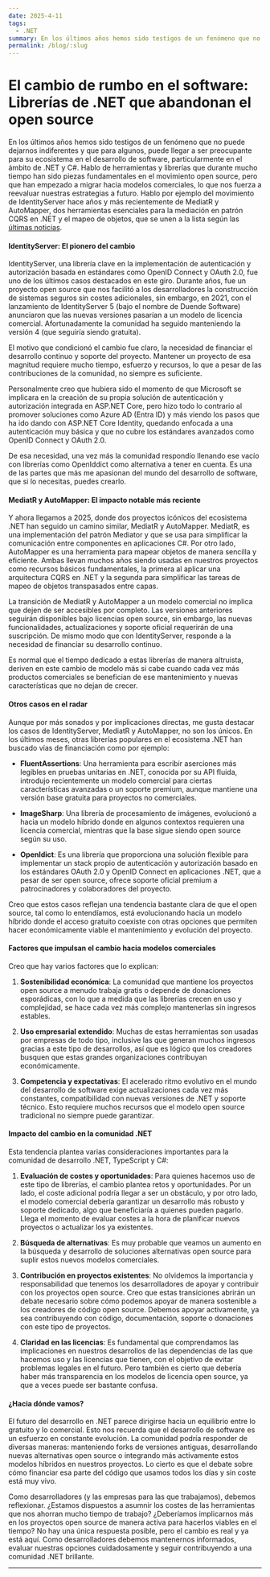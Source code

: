 ```yaml
---
date: 2025-4-11
tags:
  - .NET
summary: En los últimos años hemos sido testigos de un fenómeno que no puede dejarnos indiferentes y que para algunos, puede llegar a ser preocupante para su ecosistema en el desarrollo de software, particularmente en el ámbito de .NET y C#.
permalink: /blog/:slug
---
```


# El cambio de rumbo en el software: Librerías de .NET que abandonan el open source

<social-share class="social-share--header" />

En los últimos años hemos sido testigos de un fenómeno que no puede dejarnos indiferentes y que para algunos, puede llegar a ser preocupante para su ecosistema en el desarrollo de software, particularmente en el ámbito de .NET y C#. Hablo de herramientas y librerías que durante mucho tiempo han sido piezas fundamentales en el movimiento open source, pero que han empezado a migrar hacia modelos comerciales, lo que nos fuerza a reevaluar nuestras estrategias a futuro. Hablo por ejemplo del movimiento de IdentityServer hace años y más recientemente de MediatR y AutoMapper, dos herramientas esenciales para la mediación en patrón CQRS en .NET y el mapeo de objetos, que se unen a la lista según las [últimas noticias](https://github.com/AutoMapper/AutoMapper/discussions/4536).

#### IdentityServer: El pionero del cambio

IdentityServer, una librería clave en la implementación de autenticación y autorización basada en estándares como OpenID Connect y OAuth 2.0, fue uno de los últimos casos destacados en este giro. Durante años, fue un proyecto open source que nos facilitó a los desarrolladores la construcción de sistemas seguros sin costes adicionales, sin embargo, en 2021, con el lanzamiento de IdentityServer 5 (bajo el nombre de Duende Software) anunciaron que las nuevas versiones pasarían a un modelo de licencia comercial. Afortunadamente la comunidad ha seguido manteniendo la versión 4 (que seguiría siendo gratuita).

El motivo que condicionó el cambio fue claro, la necesidad de financiar el desarrollo continuo y soporte del proyecto. Mantener un proyecto de esa magnitud requiere mucho tiempo, esfuerzo y recursos, lo que a pesar de las contribuciones de la comunidad, no siempre es suficiente.

Personalmente creo que hubiera sido el momento de que Microsoft se implicara en la creación de su propia solución de autenticación y autorización integrada en ASP.NET Core, pero hizo todo lo contrario al promover soluciones como Azure AD (Entra ID) y más viendo los pasos que ha ido dando con ASP.NET Core Identity, quedando enfocada a una autenticación muy básica y que no cubre los estándares avanzados como OpenID Connect y OAuth 2.0.

De esa necesidad, una vez más la comunidad respondío llenando ese vacío con librerías como OpenIddict como alternativa a tener en cuenta. Es una de las partes que más me apasionan del mundo del desarrollo de software, que si lo necesitas, puedes crearlo.

#### MediatR y AutoMapper: El impacto notable más reciente

Y ahora llegamos a 2025, donde dos proyectos icónicos del ecosistema .NET han seguido un camino similar, MediatR y AutoMapper. MediatR, es una implementación del patrón Mediator y que se usa para simplificar la comunicación entre componentes en aplicaciones C#. Por otro lado, AutoMapper es una herramienta para mapear objetos de manera sencilla y eficiente. Ambas llevan muchos años siendo usadas en nuestros proyectos como recursos básicos fundamentales, la primera al aplicar una arquitectura CQRS en .NET y la segunda para simplificar las tareas de mapeo de objetos transpasados entre capas.

La transición de MediatR y AutoMapper a un modelo comercial no implica que dejen de ser accesibles por completo. Las versiones anteriores seguirán disponibles bajo licencias open source, sin embargo, las nuevas funcionalidades, actualizaciones y soporte oficial requerirán de una suscripción. De mismo modo que con IdentityServer, responde a la necesidad de financiar su desarrollo continuo.

Es normal que el tiempo dedicado a estas librerías de manera altruista, deriven en este cambio de modelo más si cabe cuando cada vez más productos comerciales se benefician de ese mantenimiento y nuevas características que no dejan de crecer.

#### Otros casos en el radar

Aunque por más sonados y por implicaciones directas, me gusta destacar los casos de IdentityServer, MediatR y AutoMapper, no son los únicos. En los últimos meses, otras librerías populares en el ecosistema .NET han buscado vías de financiación como por ejemplo:

-  **FluentAssertions**: Una herramienta para escribir aserciones más legibles en pruebas unitarias en .NET, conocida por su API fluida, introdujo recientemente un modelo comercial para ciertas características avanzadas o un soporte premium, aunque mantiene una versión base gratuita para proyectos no comerciales.

-  **ImageSharp**: Una librería de procesamiento de imágenes, evolucionó a hacia un modelo híbrido donde en algunos contextos requieren una licencia comercial, mientras que la base sigue siendo open source según su uso.

-  **OpenIdict**: Es una librería que proporciona una solución flexible para implementar un stack propio de autenticación y autorización basado en los estándares OAuth 2.0 y OpenID Connect en aplicaciones .NET, que a pesar de ser open source, ofrece soporte oficial premium a patrocinadores y colaboradores del proyecto.

Creo que estos casos reflejan una tendencia bastante clara de que el open source, tal como lo entendíamos, está evolucionando hacia un modelo híbrido donde el acceso gratuito coexiste con otras opciones que permiten hacer económicamente viable el mantenimiento y evolución del proyecto.

#### Factores que impulsan el cambio hacia modelos comerciales

Creo que hay varios factores que lo explican:

1.  **Sostenibilidad económica**: La comunidad que mantiene los proyectos open source a menudo trabaja gratis o depende de donaciones esporádicas, con lo que a medida que las librerías crecen en uso y complejidad, se hace cada vez más complejo mantenerlas sin ingresos estables.

2.  **Uso empresarial extendido**: Muchas de estas herramientas son usadas por empresas de todo tipo, inclusive las que generan muchos ingresos gracias a este tipo de desarrollos, así que es lógico que los creadores busquen que estas grandes organizaciones contribuyan económicamente.

3.  **Competencia y expectativas**: El acelerado ritmo evolutivo en el mundo del desarrollo de software exige actualizaciones cada vez más constantes, compatibilidad con nuevas versiones de .NET y soporte técnico. Esto requiere muchos recursos que el modelo open source tradicional no siempre puede garantizar.

#### Impacto del cambio en la comunidad .NET

Esta tendencia plantea varias consideraciones importantes para la comunidad de desarrollo .NET, TypeScript y C#:

1.  **Evaluación de costes y oportunidades**: Para quienes hacemos uso de este tipo de librerías, el cambio plantea retos y oportunidades. Por un lado, el coste adicional podría llegar a ser un obstáculo, y por otro lado, el modelo comercial debería garantizar un desarrollo más robusto y soporte dedicado, algo que beneficiaría a quienes pueden pagarlo. Llega el momento de evaluar costes a la hora de planificar nuevos proyectos o actualizar los ya existentes.

2.  **Búsqueda de alternativas**: Es muy probable que veamos un aumento en la búsqueda y desarrollo de soluciones alternativas open source para suplir estos nuevos modelos comerciales.

3. **Contribución en proyectos existentes**: No olvidemos la importancia y responsabilidad que tenemos los desarrolladores de apoyar y contribuir con los proyectos open source. Creo que estas transiciones abrirán un debate necesario sobre cómo podemos apoyar de manera sostenible a los creadores de código open source. Debemos apoyar activamente, ya sea contribuyendo con código, documentación, soporte o donaciones con este tipo de proyectos.

4. **Claridad en las licencias**: Es fundamental que comprendamos las implicaciones en nuestros desarrollos de las dependencias de las que hacemos uso y las licencias que tienen, con el objetivo de evitar problemas legales en el futuro. Pero también es cierto que debería haber más transparencia en los modelos de licencia open source, ya que a veces puede ser bastante confusa.

#### ¿Hacia dónde vamos?

El futuro del desarrollo en .NET parece dirigirse hacia un equilibrio entre lo gratuito y lo comercial. Esto nos recuerda que el desarrollo de software es un esfuerzo en constante evolución. La comunidad podría responder de diversas maneras: manteniendo forks de versiones antiguas, desarrollando nuevas alternativas open source o integrando más activamente estos modelos híbridos en nuestros proyectos. Lo cierto es que el debate sobre cómo financiar esa parte del código que usamos todos los días y sin coste está muy vivo.

Como desarrolladores (y las empresas para las que trabajamos), debemos reflexionar. ¿Estamos dispuestos a asumnir los costes de las herramientas que nos ahorran mucho tiempo de trabajo? ¿Deberíamos implicarnos más en los proyectos open source de manera activa para hacerlos viables en el tiempo? No hay una única respuesta posible, pero el cambio es real y ya está aquí. Como desarrolladores debemos mantenernos informados, evaluar nuestras opciones cuidadosamente y seguir contribuyendo a una comunidad .NET brillante.

---
<social-share class="social-share--footer" />
